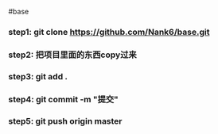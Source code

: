 #base

### step1: git clone https://github.com/Nank6/base.git
### step2: 把项目里面的东西copy过来
### step3: git add .
### step4: git commit -m "提交"
### step5: git push origin master